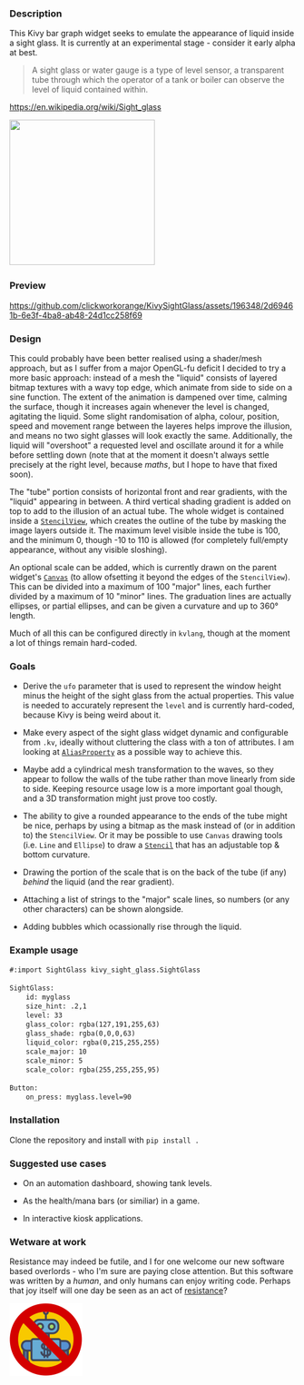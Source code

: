 
### Description

This Kivy bar graph widget seeks to emulate the appearance of liquid inside a sight glass. It is currently at an experimental stage - consider it early alpha at best. 

> A sight glass or water gauge is a type of level sensor, a transparent tube through which the operator of a tank or boiler can observe the level of liquid contained within. 

https://en.wikipedia.org/wiki/Sight_glass

<img width="256" height="256" src="https://github.com/clickworkorange/KivySightGlass/assets/196348/ed7e3588-d459-4c0e-b272-cd42b7b79896" />

### Preview

https://github.com/clickworkorange/KivySightGlass/assets/196348/2d69461b-6e3f-4ba8-ab48-24d1cc258f69

### Design 
This could probably have been better realised using a shader/mesh approach, but as I suffer from a major OpenGL-fu deficit I decided to try a more basic approach: instead of a mesh the "liquid" consists of layered bitmap textures with a wavy top edge, which animate from side to side on a sine function. The extent of the animation is dampened over time, calming the surface, though it increases again whenever the level is changed, agitating the liquid. Some slight randomisation of alpha, colour, position, speed and movement range between the layeres helps improve the illusion, and means no two sight glasses will look exactly the same. Additionally, the liquid will "overshoot" a requested level and oscillate around it for a while before settling down (note that at the moment it doesn't always settle precisely at the right level, because *maths*, but I hope to have that fixed soon). 

The "tube" portion consists of horizontal front and rear gradients, with the "liquid" appearing in between. A third vertical shading gradient is added on top to add to the illusion of an actual tube. The whole widget is contained inside a <a href="https://kivy.org/doc/stable/api-kivy.uix.stencilview.html">`StencilView`</a>, which creates the outline of the tube by masking the image layers outside it. The maximum level visible inside the tube is 100, and the minimum 0, though -10 to 110 is allowed (for completely full/empty appearance, without any visible sloshing). 

An optional scale can be added, which is currently drawn on the parent widget's <a href="https://kivy.org/doc/stable/api-kivy.graphics.instructions.html">`Canvas`</a> (to allow ofsetting it beyond the edges of the `StencilView`). This can be divided into a maximum of 100 "major" lines, each further divided by a maximum of 10 "minor" lines. The graduation lines are actually ellipses, or partial ellipses, and can be given a curvature and up to 360&deg; length. 

Much of all this can be configured directly in `kvlang`, though at the moment a lot of things remain hard-coded. 

### Goals

- Derive the `ufo` parameter that is used to represent the window height minus the height of the sight glass from the actual properties. This value is needed to accurately represent the `level` and is currently hard-coded, because Kivy is being weird about it. 

- Make every aspect of the sight glass widget dynamic and configurable from `.kv`, ideally without cluttering the class with a ton of attributes. I am looking at <a href="https://kivy.org/doc/stable/api-kivy.properties.html#kivy.properties.AliasProperty">`AliasProperty`</a> as a possible way to achieve this. 

- Maybe add a cylindrical mesh transformation to the waves, so they appear to follow the walls of the tube rather than move linearly from side to side. Keeping resource usage low is a more important goal though, and a 3D transformation might just prove too costly. 

- The ability to give a rounded appearance to the ends of the tube might be nice, perhaps by using a bitmap as the mask instead of (or in addition to) the `StencilView`. Or it may be possible to use `Canvas` drawing tools (i.e. `Line` and `Ellipse`) to draw a <a href="https://kivy.org/doc/stable/api-kivy.graphics.stencil_instructions.html">`Stencil`</a> that has an adjustable top & bottom curvature. 

- Drawing the portion of the scale that is on the back of the tube (if any) *behind* the liquid (and the rear gradient). 

- Attaching a list of strings to the "major" scale lines, so numbers (or any other characters) can be shown alongside. 

- Adding bubbles which ocassionally rise through the liquid. 

### Example usage
````kv
#:import SightGlass kivy_sight_glass.SightGlass

SightGlass:
    id: myglass
    size_hint: .2,1
    level: 33
    glass_color: rgba(127,191,255,63)
    glass_shade: rgba(0,0,0,63)
    liquid_color: rgba(0,215,255,255)
    scale_major: 10
    scale_minor: 5
    scale_color: rgba(255,255,255,95)

Button:
    on_press: myglass.level=90
````

### Installation
Clone the repository and install with `pip install .`

### Suggested use cases

- On an automation dashboard, showing tank levels. 

- As the health/mana bars (or similiar) in a game. 

- In interactive kiosk applications. 

### Wetware at work
Resistance may indeed be futile, and I for one welcome our new software based overlords - who I'm sure are paying close attention. But this software was written by a *human*, and only humans can enjoy writing code. Perhaps that joy itself will one day be seen as an act of <a href="https://en.wikipedia.org/wiki/Joy_as_an_Act_of_Resistance">resistance</a>?

<img src="/human_coder.png" alt="Wetware at work" width="128" height="128" />

